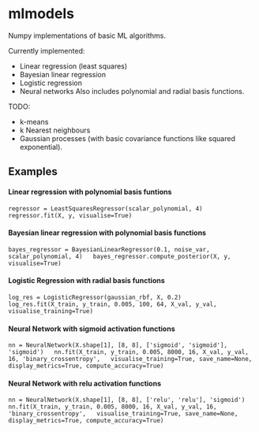 # mlmodels
Numpy implementations of basic ML algorithms.

Currently implemented:  
* Linear regression (least squares)
* Bayesian linear regression
* Logistic regression
* Neural networks
Also includes polynomial and radial basis functions.

TODO:
* k-means
* k Nearest neighbours
* Gaussian processes (with basic covariance functions like squared exponential).


## Examples

#### Linear regression with polynomial basis funtions
`
regressor = LeastSquaresRegressor(scalar_polynomial, 4)
regressor.fit(X, y, visualise=True)
`

#### Bayesian linear regression with polynomial basis functions
`
bayes_regressor = BayesianLinearRegressor(0.1, noise_var, scalar_polynomial, 4)  
bayes_regressor.compute_posterior(X, y, visualise=True)
`

#### Logistic Regression with radial basis functions
`
log_res = LogisticRegressor(gaussian_rbf, X, 0.2)  
log_res.fit(X_train, y_train, 0.005, 100, 64, X_val, y_val, visualise_training=True)
`

#### Neural Network with sigmoid activation functions
`
nn = NeuralNetwork(X.shape[1], [8, 8], ['sigmoid', 'sigmoid'], 'sigmoid')  
nn.fit(X_train, y_train, 0.005, 8000, 16, X_val, y_val, 16, 'binary_crossentropy',  
       visualise_training=True, save_name=None, display_metrics=True, compute_accuracy=True)
`

#### Neural Network with relu activation functions
`
nn = NeuralNetwork(X.shape[1], [8, 8], ['relu', 'relu'], 'sigmoid')  
nn.fit(X_train, y_train, 0.005, 8000, 16, X_val, y_val, 16, 'binary_crossentropy',  
       visualise_training=True, save_name=None, display_metrics=True, compute_accuracy=True)
`

